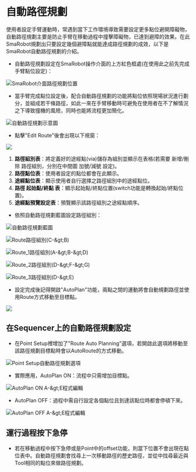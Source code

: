 # 自動路徑規劃

使用者設定手臂運動時，常遇到當下工作環境導致需要設定更多點位避開障礙物，自動路徑規劃主要是防止手臂在移動過程中撞擊障礙物，已達到避障的效果。在此SmaRobot規劃出只要設定幾個避障點就能達成路徑規劃的成效，以下是SmaRobot自動路徑規劃的介紹。

* 自動路徑規劃設定在SmaRobot操作介面的上方紅色框處\(在使用此之前先完成手臂點位設定\)：

![SmaRobot&#x4ECB;&#x9762;&#x8DEF;&#x5F91;&#x898F;&#x5283;&#x4F4D;&#x7F6E;](../.gitbook/assets/25.jpg)

* 當手臂完成點位設定後，配合自動路徑規劃的功能將點位依照現場狀況進行劃分，並組成若干條路徑，如此一來在手臂移動時可避免在使用者在不了解情況之下導致撞機的風險，同時也能將流程更加簡化。

![&#x81EA;&#x52D5;&#x8DEF;&#x5F91;&#x898F;&#x5283;&#x793A;&#x610F;&#x5716;](../.gitbook/assets/26.jpg)

* 點擊"Edit Route"後會出現以下視窗：

![](../.gitbook/assets/28-1.JPG)

1. **路徑組別表**：將定義好的途經點\(via\)儲存為組別並顯示在表格\(若需要 新增/刪除 路徑組別，分別在中間圖 加號/減號 設定\)。
2. **路徑點位表**：使用者設定的點位都會在此顯示。
3. **途經點位表**：顯示使用者自行選擇之路徑組別中的途經點位。
4. **路徑 起始點/終點 表**：顯示起始點/終點位置\(switch功能是轉換起始/終點位置\)。
5. **途經點預覽設定表**：預覽顯示該路徑組別之途經點順序。

* 依照自動路徑規劃藍圖設定路徑組別：

![&#x81EA;&#x52D5;&#x8DEF;&#x5F91;&#x898F;&#x5283;&#x85CD;&#x5716;](../.gitbook/assets/lu-jing-gui-hua-lan-tu.jpg)

![Route&#x8DEF;&#x5F91;&#x7D44;&#x5225;\(C-&amp;gt;B\)](../.gitbook/assets/lu-jing-gui-hua-1.JPG)

![Route\_1&#x8DEF;&#x5F91;&#x7D44;&#x5225;\(A-&amp;gt;B-&amp;gt;D\)](../.gitbook/assets/lu-jing-gui-hua-2.JPG)

![Route\_2&#x8DEF;&#x5F91;&#x7D44;&#x5225;\(D-&amp;gt;F-&amp;gt;G\)](../.gitbook/assets/lu-jing-gui-hua-3.JPG)

![Route\_3&#x8DEF;&#x5F91;&#x7D44;&#x5225;\(D-&amp;gt;E\)](../.gitbook/assets/lu-jing-gui-hua-4.JPG)

* 設定完成後記得開啟"AutoPlan"功能，兩點之間的運動將會自動規劃路徑並使用Route方式移動至目標點。

![](../.gitbook/assets/29.jpg)

## 在Sequencer上的自動路徑規劃設定

* 在Point Setup裡增加了"Route Auto Planning"選項，若開啟此選項將移動至該路徑規劃目標點時會以AutoRoute的方式移動。

![Point Setup&#x81EA;&#x52D5;&#x8DEF;&#x5F91;&#x898F;&#x5283;&#x9078;&#x9805;](../.gitbook/assets/seqautoroute.jpg)

* 實際應用，AutoPlan ON：流程中只需增加目標點。

![AutoPlan ON  A-&amp;gt;E&#x7A0B;&#x5F0F;&#x7DE8;&#x8F2F;](../.gitbook/assets/kai-qi-zi-dong-lu-jing-gui-hua.JPG)

* AutoPlan OFF：過程中需自行設定各個點位且到達該點位時都會停頓下來。

![AutoPlan OFF  A-&amp;gt;E&#x7A0B;&#x5F0F;&#x7DE8;&#x8F2F;](../.gitbook/assets/wei-kai-qi-zi-dong-lu-jing-gui-hua-lu-xian.JPG)

## 運行過程按下急停

* 若在移動過程中按下急停或是Point中的offset功能，則當下位置不會出現在點位表中。自動路徑規劃會找尋上一次移動路徑的歷史路徑，並從中找尋最近與Tool相同的點位來做路徑規劃。

